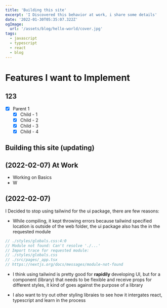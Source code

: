 ```yaml
---
title: 'Building this site'
excerpt: 'I Discovered this behavior at work, i share some details'
date: '2022-01-30T05:35:07.322Z'
ogImage:
  url: '/assets/blog/hello-world/cover.jpg'
tags:
  - javascript
  - typescript
  - react
  - blog
---
```



# Features I want to Implement

## 123

- [x] Parent 1
    - [X] Child - 1
    - [X] Child - 2
    - [X] Child - 3
    - [X] Child - 4

## Building this site (updating)

## (2022-02-07) At Work

- Working on Basics
- W

## (2022-02-07)

I Decided to stop using tailwind for the ui package, there are few reasons:

- While compiling, it kept throwing errors because tailwind specified location is outside of the web folder, the ui package also has the in the requested module

```js
// ./styles/globals.css:4:0
// Module not found: Can't resolve './...'
// Import trace for requested module:
// ./styles/globals.css  
// ./src/pages/_app.tsx
// https://nextjs.org/docs/messages/module-not-found
```

- I think using tailwind is pretty good for **rapidily** developing UI, but for a component (library) that needs to be flexible and receive props for different styles, it kind of goes against the purpose of a library

- I also want to try out other styling libraies to see how it intergates react, typescript and learn in the process
